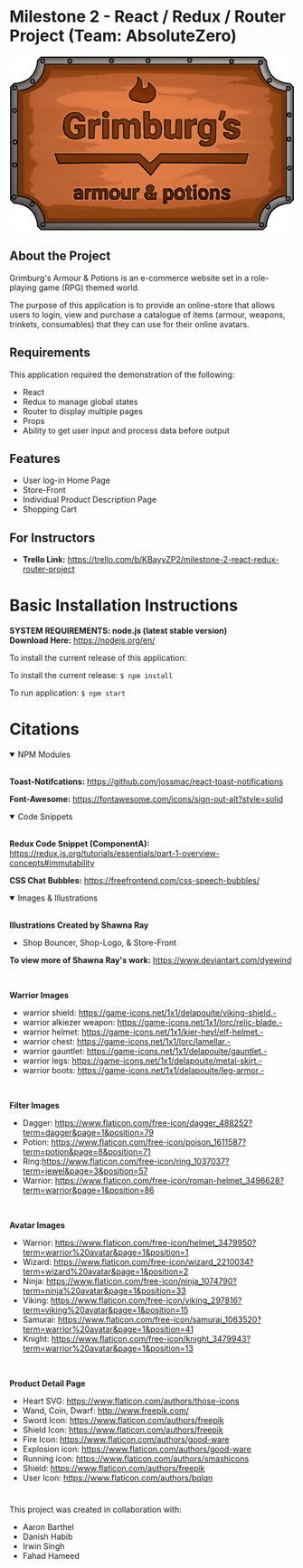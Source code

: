 # Milestone 2 - React / Redux / Router Project (Team: AbsoluteZero)
![Shop Logo](/public/imgs/shop-logo.png)

## About the Project
Grimburg's Armour & Potions is an e-commerce website set in a role-playing game (RPG) themed world.

The purpose of this application is to provide an online-store that allows users to login, view and purchase a catalogue of items (armour, weapons, trinkets, consumables) that they can use for their online avatars.

## Requirements
This application required the demonstration of the following:
- React
- Redux to manage global states
- Router to display multiple pages
- Props
- Ability to get user input and process data before output

## Features
- User log-in Home Page
- Store-Front
- Individual Product Description Page
- Shopping Cart

## For Instructors
- **Trello Link:** https://trello.com/b/KBayyZP2/milestone-2-react-redux-router-project


# Basic Installation Instructions
**SYSTEM REQUIREMENTS: node.js (latest stable version)**
<br>
**Download Here:** https://nodejs.org/en/

To install the current release of this application:

To install the current release:
`$ npm install`

To run application:
`$ npm start`


# Citations
<details open>
  <summary>NPM Modules</summary>
  <br>

  **Toast-Notifcations:** https://github.com/jossmac/react-toast-notifications

  **Font-Awesome:** https://fontawesome.com/icons/sign-out-alt?style=solid
</details>

<details  open>
  <summary>Code Snippets</summary>
  <br>

  **Redux Code Snippet (ComponentA):**
  https://redux.js.org/tutorials/essentials/part-1-overview-concepts#immutability

  **CSS Chat Bubbles:**
  https://freefrontend.com/css-speech-bubbles/
</details>

<details open>
<summary>Images & Illustrations</summary>
<br>

**Illustrations Created by Shawna Ray**
- Shop Bouncer, Shop-Logo, & Store-Front

**To view more of Shawna Ray's work:** https://www.deviantart.com/dyewind

<br>


**Warrior Images**
- warrior shield: https://game-icons.net/1x1/delapouite/viking-shield.-
- warrior alkiezer weapon: https://game-icons.net/1x1/lorc/relic-blade.-
- warrior helmet: https://game-icons.net/1x1/kier-heyl/elf-helmet.-
- warrior chest: https://game-icons.net/1x1/lorc/lamellar.-
- warrior gauntlet: https://game-icons.net/1x1/delapouite/gauntlet.-
- warrior legs: https://game-icons.net/1x1/delapouite/metal-skirt.-
- warrior boots: https://game-icons.net/1x1/delapouite/leg-armor.-
<br>

**Filter Images**
- Dagger: https://www.flaticon.com/free-icon/dagger_488252?term=dagger&page=1&position=79
- Potion: https://www.flaticon.com/free-icon/poison_1611587?term=potion&page=8&position=71
- Ring:https://www.flaticon.com/free-icon/ring_1037037?term=jewel&page=3&position=57
- Warrior: https://www.flaticon.com/free-icon/roman-helmet_3496628?term=warrior&page=1&position=86
<br>

**Avatar Images**

- Warrior: https://www.flaticon.com/free-icon/helmet_3479950?term=warrior%20avatar&page=1&position=1
- Wizard: https://www.flaticon.com/free-icon/wizard_2210034?term=wizard%20avatar&page=1&position=2
- Ninja: https://www.flaticon.com/free-icon/ninja_1074790?term=ninja%20avatar&page=1&position=33
- Viking: https://www.flaticon.com/free-icon/viking_297816?term=viking%20avatar&page=1&position=15
- Samurai: https://www.flaticon.com/free-icon/samurai_1063520?term=warrior%20avatar&page=1&position=41
- Knight: https://www.flaticon.com/free-icon/knight_3479943?term=warrior%20avatar&page=1&position=13


<br>

**Product Detail Page**

- Heart SVG: https://www.flaticon.com/authors/those-icons
- Wand, Coin, Dwarf: http://www.freepik.com/
- Sword Icon: https://www.flaticon.com/authors/freepik
- Shield Icon: https://www.flaticon.com/authors/freepik
- Fire Icon: https://www.flaticon.com/authors/good-ware
- Explosion icon: https://www.flaticon.com/authors/good-ware
- Running icon: https://www.flaticon.com/authors/smashicons
- Shield: https://www.flaticon.com/authors/freepik
- User Icon: https://www.flaticon.com/authors/bqlqn
</details>

#
This project was created in collaboration with:
- Aaron Barthel
- Danish Habib
- Irwin Singh
- Fahad Hameed
